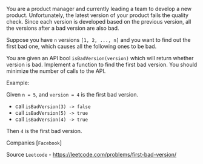 You are a product manager and currently leading a team to develop a new product. Unfortunately, the latest version of your product fails the quality check. Since each version is developed based on the previous version, all the versions after a bad version are also bad.

Suppose you have `n` versions `[1, 2, ..., n]` and you want to find out the first bad one, which causes all the following ones to be bad.

You are given an API bool `isBadVersion(version)` which will return whether version is bad. Implement a function to find the first bad version. You should minimize the number of calls to the API.

Example:

Given `n = 5`, and `version = 4` is the first bad version.

- call `isBadVersion(3) -> false`
- call `isBadVersion(5) -> true`
- call `isBadVersion(4) -> true`

Then `4` is the first bad version.

Companies [`Facebook`]

Source `Leetcode` - https://leetcode.com/problems/first-bad-version/